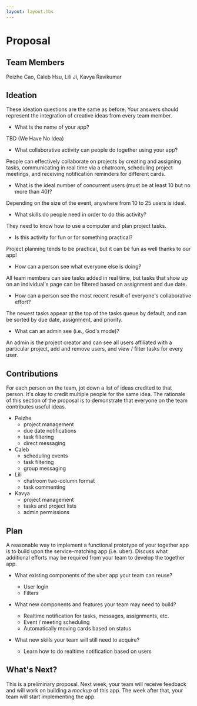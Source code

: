 ```yaml
---
layout: layout.hbs
---
```


# Proposal

## Team Members

Peizhe Cao, Caleb Hsu, Lili Ji, Kavya Ravikumar

## Ideation

These ideation questions are the same as before. Your answers should represent
the integration of creative ideas from every team member.

* What is the name of your app?

TBD (We Have No Idea)

* What collaborative activity can people do together using your app?

People can effectively collaborate on projects by creating and assigning tasks, communicating in real time via a chatroom, scheduling project meetings, and receiving notification reminders for different cards.

* What is the ideal number of concurrent users (must be at least 10 but no more than 40)?

Depending on the size of the event, anywhere from 10 to 25 users is ideal.

* What skills do people need in order to do this activity?

They need to know how to use a computer and plan project tasks.

* Is this activity for fun or for something practical?

Project planning tends to be practical, but it can be fun as well thanks to our app!

* How can a person see what everyone else is doing?

All team members can see tasks added in real time, but tasks that show up on an individual's page can be filtered based on assignment and due date.

* How can a person see the most recent result of everyone's collaborative effort?

The newest tasks appear at the top of the tasks queue by default, and can be sorted by due date, assignment, and priority.

* What can an admin see (i.e., God's mode)?

An admin is the project creator and can see all users affiliated with a particular project, add and remove users, and view / filter tasks for every user.

## Contributions

For each person on the team, jot down a list of ideas credited to that person.
It's okay to credit multiple people for the same idea. The rationale of this
section of the proposal is to demonstrate that everyone on the team contributes
useful ideas.

* Peizhe
  * project management
  * due date notifications
  * task filtering
  * direct messaging
* Caleb
  * scheduling events
  * task filtering
  * group messaging
* Lili
  * chatroom two-column format
  * task commenting
* Kavya
  * project management
  * tasks and project lists
  * admin permissions

## Plan

A reasonable way to implement a functional prototype of your together app
is to build upon the service-matching app (i.e. uber). Discuss what additional
efforts may be required from your team to develop the together app.

* What existing components of the uber app your team can reuse?
    * User login
    * Filters

* What new components and features your team may need to build?
    * Realtime notification for tasks, messages, assignments, etc.
    * Event / meeting scheduling
    * Automatically moving cards based on status

* What new skills your team will still need to acquire?
    * Learn how to do realtime notification based on users

## What's Next?

This is a preliminary proposal. Next week, your team will receive feedback and
will work on building a _mockup_ of this app. The week after that, your team
will start implementing the app.

